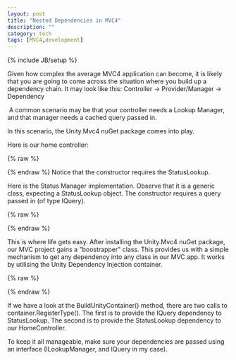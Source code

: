 ```yaml
---
layout: post
title: "Nested Dependencies in MVC4"
description: ""
category: tech 
tags: [MVC4,development]
---
```

{% include JB/setup %}

Given how complex the average MVC4 application can become, it is likely that you are going to come across the situation where you build up a dependency chain. It may look like this: Controller -&gt; Provider/Manager -&gt; Dependency<br />

&nbsp;A common scenario may be that your controller needs a Lookup Manager, and that manager needs a cached query passed in.

In this scenario, the Unity.Mvc4 nuGet package comes into play.
<!--more-->

Here is our home controller:

{% raw %}
<script type="syntaxhighlighter" class="brush:csharp"><![CDATA[
// Home controller
public class HomeController : AsyncController
{
    private ILookupManager&lt;StatusLookup&gt; statusLookup; 

	// constructor with lookup dependency
	public HomeController(ILookupManager&lt;StatusLookup&gt; statusLookup)
	{
		this.statusLookup = statusLookup;
	}
}
]]></script>
{% endraw %}
Notice that the constructor requires the StatusLookup.

Here is the Status Manager implementation. Observe that it is a generic class, expecting a StatusLookup object. The constructor requires a query passed in (of type IQuery).

{% raw %}
<script type="syntaxhighlighter" class="brush:csharp"><![CDATA[
//LookupManager.cs
public class LookupManager&lt;T&gt; : ILookupManager&lt;T&gt; where T : ILookupField
{
	private IQuery&lt;T&gt; _query;

	// lookup manager has a Query dependency
	public LookupManager(IQuery&lt;T&gt; query)
	{
		_query = query;
	}

	public List&lt;T&gt; Lookup()
	{
		// return lookup query result
		return _query.Get();
	}
}
]]></script>
{% endraw %}

This is where life gets easy. After installing the Unity.Mvc4 nuGet package, our MVC project gains a "boostrapper" class.&nbsp;This provides us with a simple mechanism to get any dependency into any class in our MVC app. It works by utilising the Unity&nbsp;Dependency Injection container.

{% raw %}
<script type="syntaxhighlighter" class="brush:csharp"><![CDATA[
// Boostrapper.cs
// Added by the Unity.Mvc4 NuGet package
private static IUnityContainer BuildUnityContainer()
{
	var container = new UnityContainer();

	// initialise Status lookup
	container.RegisterType&lt;IQuery&lt;StatusLookup&gt;, QueryStatusLookup&gt;();
	
	// make Status lookup available to mvc4 controllers
	container.RegisterType&lt;ILookupManager&lt;StatusLookup&gt;, LookupManager&lt;StatusLookup&gt;&gt;();
	
	RegisterTypes(container);
	return container;
}
]]></script>
{% endraw %}

If we have a look at the BuildUnityContainer() method, there are two calls to container.RegisterType(). The first is to provide the IQuery dependency to StatusLookup. The second is to provide the StatusLookup dependency to our HomeController.

To keep it all manageable, make sure your dependencies are passed using an interface (ILookupManager, and IQuery in my case).